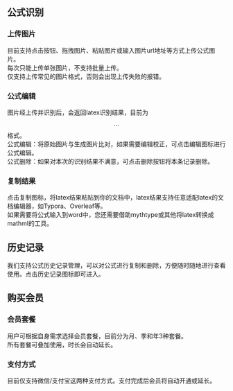 ## 公式识别
### 上传图片
目前支持点击按钮、拖拽图片、粘贴图片或输入图片url地址等方式上传公式图片。  
每次只能上传单张图片，不支持批量上传。  
仅支持上传常见的图片格式，否则会出现上传失败的报错。

### 公式编辑
图片经上传并识别后，会返回latex识别结果，目前为$$…$$格式。  
公式编辑：将原始图片与生成图片比对，如果需要编辑校正，可点击编辑图标进行公式编辑。  
公式删除：如果对本次的识别结果不满意，可点击删除按钮将本条记录删除。

### 复制结果
点击复制图标，将latex结果粘贴到你的文档中，latex结果支持任意适配latex的文档编辑器，如Typora、Overleaf等。  
如果需要将公式输入到word中，您还需要借助mythtype或其他将latex转换成mathml的工具。

## 历史记录
我们支持公式历史记录管理，可以对公式进行复制和删除，方便随时随地进行查看使用。点击历史记录图标即可进入。

## 购买会员
### 会员套餐
用户可根据自身需求选择会员套餐，目前分为月、季和年3种套餐。  
所有套餐可叠加使用，时长会自动延长。

### 支付方式
目前仅支持微信/支付宝这两种支付方式。支付完成后会员将自动开通或延长。

